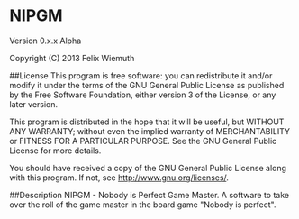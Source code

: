 NIPGM
=====
Version 0.x.x Alpha

Copyright (C) 2013 Felix Wiemuth

##License
This program is free software: you can redistribute it and/or modify
it under the terms of the GNU General Public License as published by
the Free Software Foundation, either version 3 of the License, or
any later version.

This program is distributed in the hope that it will be useful,
but WITHOUT ANY WARRANTY; without even the implied warranty of
MERCHANTABILITY or FITNESS FOR A PARTICULAR PURPOSE.  See the
GNU General Public License for more details.

You should have received a copy of the GNU General Public License
along with this program.  If not, see <http://www.gnu.org/licenses/>.

##Description
NIPGM - Nobody is Perfect Game Master. A software to take over the roll of the game master in the board game "Nobody is perfect".
